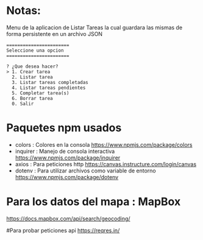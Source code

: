 # Notas:

Menu de la aplicacion de Listar Tareas la cual guardara las mismas de forma persistente en un archivo JSON


```
=======================
Seleccione una opcion
=======================

? ¿Que desea hacer?
> 1. Crear tarea
  2. Listar tarea
  3. Listar tareas completadas 
  4. Listar tareas pendientes  
  5. Completar tarea(s)        
  6. Borrar tarea
  0. Salir
```

# Paquetes npm usados

+ colors : Colores en la consola  https://www.npmjs.com/package/colors
+ inquirer : Manejo de consola interactiva   https://www.npmjs.com/package/inquirer
+ axios : Para peticiones http  https://canvas.instructure.com/login/canvas
+ dotenv : Para utilizar archivos como variable de entorno https://www.npmjs.com/package/dotenv


# Para los datos del mapa : MapBox
https://docs.mapbox.com/api/search/geocoding/

#Para probar peticiones api https://reqres.in/